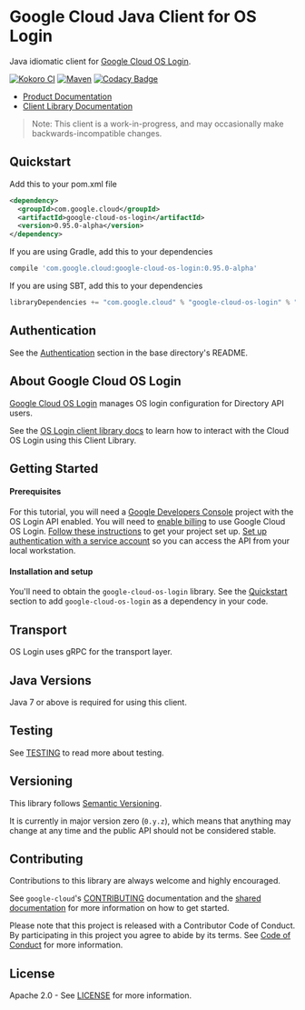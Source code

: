 Google Cloud Java Client for OS Login
=====================================

Java idiomatic client for [Google Cloud OS Login][cloud-os-login].

[![Kokoro CI](http://storage.googleapis.com/cloud-devrel-public/java/badges/google-cloud-java/master.svg)](http://storage.googleapis.com/cloud-devrel-public/java/badges/google-cloud-java/master.html)
[![Maven](https://img.shields.io/maven-central/v/com.google.cloud/google-cloud-os-login.svg)]( https://img.shields.io/maven-central/v/com.google.cloud/google-cloud-os-login.svg)
[![Codacy Badge](https://api.codacy.com/project/badge/grade/9da006ad7c3a4fe1abd142e77c003917)](https://www.codacy.com/app/mziccard/google-cloud-java)

- [Product Documentation][cloud-os-login]
- [Client Library Documentation][os-login-client-lib-docs]

> Note: This client is a work-in-progress, and may occasionally
> make backwards-incompatible changes.

Quickstart
----------

[//]: # ({x-version-update-start:google-cloud-os-login:released})
Add this to your pom.xml file
```xml
<dependency>
  <groupId>com.google.cloud</groupId>
  <artifactId>google-cloud-os-login</artifactId>
  <version>0.95.0-alpha</version>
</dependency>
```
If you are using Gradle, add this to your dependencies
```Groovy
compile 'com.google.cloud:google-cloud-os-login:0.95.0-alpha'
```
If you are using SBT, add this to your dependencies
```Scala
libraryDependencies += "com.google.cloud" % "google-cloud-os-login" % "0.95.0-alpha"
```
[//]: # ({x-version-update-end})

Authentication
--------------

See the [Authentication](https://github.com/googleapis/google-cloud-java#authentication) section in the base directory's README.

About Google Cloud OS Login
---------------------------

[Google Cloud OS Login][cloud-os-login] manages OS login configuration for Directory API users.

See the [OS Login client library docs][os-login-client-lib-docs] to learn how to interact with the
Cloud OS Login using this Client Library.

Getting Started
---------------
#### Prerequisites
For this tutorial, you will need a
[Google Developers Console](https://console.developers.google.com/) project with the OS Login API
enabled. You will need to [enable billing](https://support.google.com/cloud/answer/6158867?hl=en) to
use Google Cloud OS Login.
[Follow these instructions](https://cloud.google.com/resource-manager/docs/creating-managing-projects) to get your
project set up. [Set up authentication with a service account][auth] so you can access the
API from your local workstation.

#### Installation and setup
You'll need to obtain the `google-cloud-os-login` library.  See the [Quickstart](#quickstart) section
to add `google-cloud-os-login` as a dependency in your code.

Transport
---------
OS Login uses gRPC for the transport layer.

Java Versions
-------------

Java 7 or above is required for using this client.

Testing
-------
See [TESTING] to read more about testing.

Versioning
----------

This library follows [Semantic Versioning](http://semver.org/).

It is currently in major version zero (``0.y.z``), which means that anything
may change at any time and the public API should not be considered
stable.

Contributing
------------

Contributions to this library are always welcome and highly encouraged.

See `google-cloud`'s [CONTRIBUTING] documentation and the [shared documentation](https://github.com/googleapis/google-cloud-common/blob/master/contributing/readme.md#how-to-contribute-to-gcloud) for more information on how to get started.

Please note that this project is released with a Contributor Code of Conduct. By participating in this project you agree to abide by its terms. See [Code of Conduct][code-of-conduct] for more information.

License
-------

Apache 2.0 - See [LICENSE] for more information.


[CONTRIBUTING]:https://github.com/googleapis/google-cloud-java/blob/master/CONTRIBUTING.md
[code-of-conduct]:https://github.com/googleapis/google-cloud-java/blob/master/CODE_OF_CONDUCT.md#contributor-code-of-conduct
[LICENSE]: https://github.com/googleapis/google-cloud-java/blob/master/LICENSE
[TESTING]: https://github.com/googleapis/google-cloud-java/blob/master/TESTING.md

[cloud-os-login]: https://cloud.google.com/compute/docs/oslogin/rest/
[os-login-client-lib-docs]: https://googleapis.github.io/google-cloud-java/google-cloud-clients/apidocs/index.html?com/google/cloud/oslogin/v1/package-summary.html
[auth]: https://cloud.google.com/docs/authentication/getting-started

